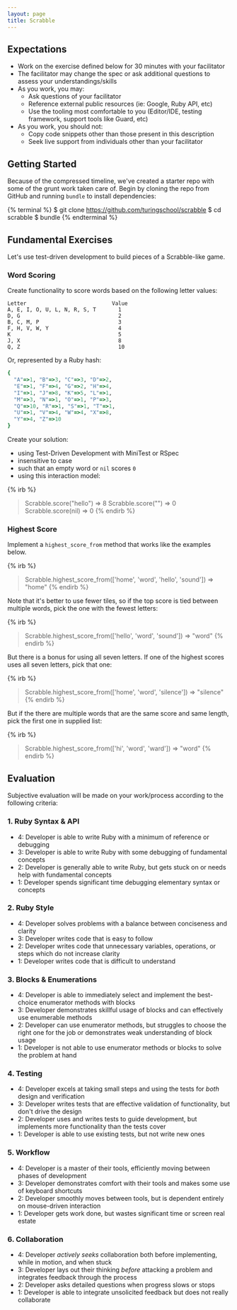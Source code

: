 ```yaml
---
layout: page
title: Scrabble
---
```


## Expectations

* Work on the exercise defined below for 30 minutes with your facilitator
* The facilitator may change the spec or ask additional questions to assess your understandings/skills
* As you work, you may:
  * Ask questions of your facilitator
  * Reference external public resources (ie: Google, Ruby API, etc)
  * Use the tooling most comfortable to you (Editor/IDE, testing framework, support tools like Guard, etc)
* As you work, you should not:
  * Copy code snippets other than those present in this description
  * Seek live support from individuals other than your facilitator

## Getting Started

Because of the compressed timeline, we've created a starter repo with some of the grunt work taken care of. Begin by cloning the repo from GitHub and running `bundle` to install dependencies:

{% terminal %}
$ git clone https://github.com/turingschool/scrabble
$ cd scrabble
$ bundle
{% endterminal %}

## Fundamental Exercises

Let's use test-driven development to build pieces of a Scrabble-like game.

### Word Scoring

Create functionality to score words based on the following letter values:

```plain
Letter                           Value
A, E, I, O, U, L, N, R, S, T       1
D, G                               2
B, C, M, P                         3
F, H, V, W, Y                      4
K                                  5
J, X                               8
Q, Z                               10
```

Or, represented by a Ruby hash:

```ruby
{
  "A"=>1, "B"=>3, "C"=>3, "D"=>2,
  "E"=>1, "F"=>4, "G"=>2, "H"=>4,
  "I"=>1, "J"=>8, "K"=>5, "L"=>1,
  "M"=>3, "N"=>1, "O"=>1, "P"=>3,
  "Q"=>10, "R"=>1, "S"=>1, "T"=>1,
  "U"=>1, "V"=>4, "W"=>4, "X"=>8,
  "Y"=>4, "Z"=>10
}
```

Create your solution:

* using Test-Driven Development with MiniTest or RSpec
* insensitive to case
* such that an empty word or `nil` scores `0`
* using this interaction model:

{% irb %}
> Scrabble.score("hello")
=> 8
> Scrabble.score("")
=> 0
> Scrabble.score(nil)
=> 0
{% endirb %}

### Highest Score

Implement a `highest_score_from` method that works like the examples below.

{% irb %}
> Scrabble.highest_score_from(['home', 'word', 'hello', 'sound'])
=> "home"
{% endirb %}

Note that it's better to use fewer tiles, so if the top score is tied between multiple words, pick the one with the fewest letters:

{% irb %}
> Scrabble.highest_score_from(['hello', 'word', 'sound'])
=> "word"
{% endirb %}

But there is a bonus for using all seven letters. If one of the highest scores uses all seven letters, pick that one:

{% irb %}
> Scrabble.highest_score_from(['home', 'word', 'silence'])
=> "silence"
{% endirb %}

But if the there are multiple words that are the same score and same length, pick the first one in supplied list:

{% irb %}
> Scrabble.highest_score_from(['hi', 'word', 'ward'])
=> "word"
{% endirb %}

## Evaluation

Subjective evaluation will be made on your work/process according to the following criteria:

### 1. Ruby Syntax & API

* 4: Developer is able to write Ruby with a minimum of reference or debugging
* 3: Developer is able to write Ruby with some debugging of fundamental concepts
* 2: Developer is generally able to write Ruby, but gets stuck on or needs help with fundamental concepts
* 1: Developer spends significant time debugging elementary syntax or concepts

### 2. Ruby Style

* 4: Developer solves problems with a balance between conciseness and clarity
* 3: Developer writes code that is easy to follow
* 2: Developer writes code that unnecessary variables, operations, or steps which do not increase clarity
* 1: Developer writes code that is difficult to understand

### 3. Blocks & Enumerations

* 4: Developer is able to immediately select and implement the best-choice enumerator methods with blocks
* 3: Developer demonstrates skillful usage of blocks and can effectively use enumerable methods
* 2: Developer can use enumerator methods, but struggles to choose the right one for the job or demonstrates weak understanding of block usage
* 1: Developer is not able to use enumerator methods or blocks to solve the problem at hand

### 4. Testing

* 4: Developer excels at taking small steps and using the tests for *both* design and verification
* 3: Developer writes tests that are effective validation of functionality, but don't drive the design
* 2: Developer uses and writes tests to guide development, but implements more functionality than the tests cover
* 1: Developer is able to use existing tests, but not write new ones

### 5. Workflow

* 4: Developer is a master of their tools, efficiently moving between phases of development
* 3: Developer demonstrates comfort with their tools and makes some use of keyboard shortcuts
* 2: Developer smoothly moves between tools, but is dependent entirely on mouse-driven interaction
* 1: Developer gets work done, but wastes significant time or screen real estate

### 6. Collaboration

* 4: Developer *actively seeks* collaboration both before implementing, while in motion, and when stuck
* 3: Developer lays out their thinking *before* attacking a problem and integrates feedback through the process
* 2: Developer asks detailed questions when progress slows or stops
* 1: Developer is able to integrate unsolicited feedback but does not really collaborate
